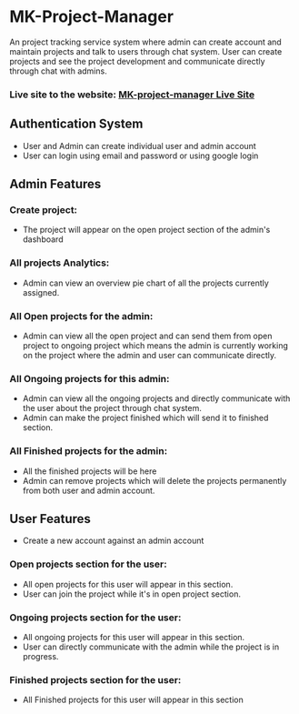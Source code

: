 # MK-Project-Manager

An project tracking service system where admin can create account and maintain projects and talk to users through chat system. User can create projects and see the project development and communicate directly through chat with admins.

### Live site to the website: [MK-project-manager Live Site](https://mk-projects-manage.firebaseapp.com)

## Authentication System
* User and Admin can create individual user and admin account
* User can login using email and password or using google login


## Admin Features
### Create project:
* The project will appear on the open project section of the admin's dashboard 

### All projects Analytics:
* Admin can view an overview pie chart of all the projects currently assigned.


### All Open projects for the admin:
* Admin can view all the open project and can send them from open project to ongoing project which means the admin is currently working on the project where the admin and user can communicate directly.


### All Ongoing projects for this admin:
* Admin can view all the ongoing projects and directly communicate with the user about the project through chat system.
* Admin can make the project finished which will send it to finished section.


### All Finished projects for the admin:
* All the finished projects will be here
* Admin can remove projects which will delete the projects permanently from both user and admin account.


## User Features
* Create a new account against an admin account



### Open projects section for the user:
* All open projects for this user will appear in this section.
* User can join the project while it's in open project section.


### Ongoing projects section for the user:
* All ongoing projects for this user will appear in this section.
* User can directly communicate with the admin while the project is in progress.


### Finished projects section for the user:
* All Finished projects for this user will appear in this section

